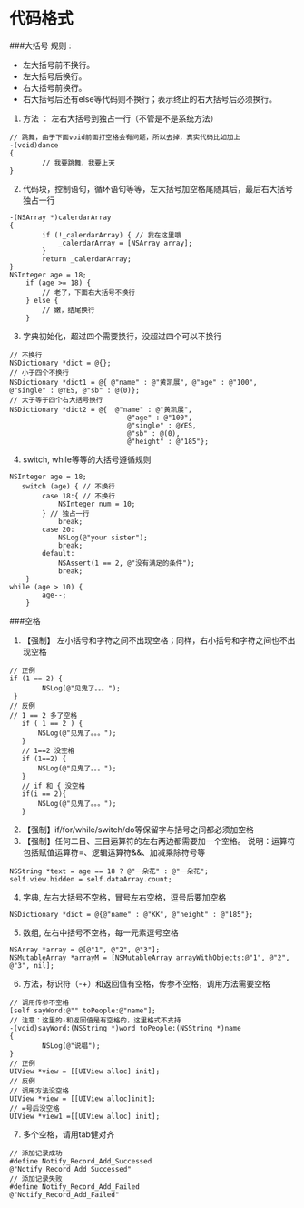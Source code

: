 # 代码格式

###大括号
规则 : 
* 左大括号前不换行。
* 左大括号后换行。 
* 右大括号前换行。 
* 右大括号后还有else等代码则不换行；表示终止的右大括号后必须换行。


1. 方法 ： 左右大括号到独占一行（不管是不是系统方法）
```objc
// 跳舞，由于下面void前面打空格会有问题，所以去掉，真实代码比如加上
-(void)dance
{
        // 我要跳舞，我要上天
}
```
2. 代码块，控制语句，循环语句等等，左大括号加空格尾随其后，最后右大括号独占一行
```objc
-(NSArray *)calerdarArray
{
        if (!_calerdarArray) { // 我在这里哦
            _calerdarArray = [NSArray array];
        }
        return _calerdarArray;
}
NSInteger age = 18;
    if (age >= 18) {
        // 老了，下面右大括号不换行
    } else {
        // 嫩，结尾换行
    }
```
3. 字典初始化，超过四个需要换行，没超过四个可以不换行
```objc
// 不换行
NSDictionary *dict = @{};
// 小于四个不换行
NSDictionary *dict1 = @{ @"name" : @"黄凯展", @"age" : @"100", @"single" : @YES, @"sb" : @(0)};
// 大于等于四个右大括号换行
NSDictionary *dict2 = @{  @"name" : @"黄凯展",
                             @"age" : @"100",
                             @"single" : @YES,
                             @"sb" : @(0),
                             @"height" : @"185"};
```
4. switch, while等等的大括号遵循规则
```objc
NSInteger age = 18;
   switch (age) { // 不换行
        case 18:{ // 不换行
            NSInteger num = 10;
        } // 独占一行
            break;
        case 20:
            NSLog(@"your sister");
            break;
        default:
            NSAssert(1 == 2, @"没有满足的条件");
            break;
    }
while (age > 10) {
        age--;
    }
```

###空格
1. 【强制】 左小括号和字符之间不出现空格；同样，右小括号和字符之间也不出现空格
```objc
// 正例
if (1 == 2) {
        NSLog(@"见鬼了。。。");
 }
// 反例
// 1 == 2 多了空格
   if ( 1 == 2 ) {
       NSLog(@"见鬼了。。。");
   }
   // 1==2 没空格
   if (1==2) {
       NSLog(@"见鬼了。。。");
   }
   // if 和 { 没空格
   if(i == 2){
       NSLog(@"见鬼了。。。");
   }
```
2. 【强制】if/for/while/switch/do等保留字与括号之间都必须加空格
3. 【强制】任何二目、三目运算符的左右两边都需要加一个空格。 说明：运算符包括赋值运算符=、逻辑运算符&&、加减乘除符号等
```objc
NSString *text = age == 18 ? @"一朵花" : @"一朵花";
self.view.hidden = self.dataArray.count;
```
4. 字典, 左右大括号不空格，冒号左右空格，逗号后要加空格
```objc
NSDictionary *dict = @{@"name" : @"KK", @"height" : @"185"};
```
5. 数组, 左右中括号不空格，每一元素逗号空格
```objc
NSArray *array = @[@"1", @"2", @"3"];
NSMutableArray *arrayM = [NSMutableArray arrayWithObjects:@"1", @"2", @"3", nil];
```
6. 方法，标识符（-\+）和返回值有空格，传参不空格，调用方法需要空格
```objc
// 调用传参不空格
[self sayWord:@"" toPeople:@"name"];
// 注意：这里的-和返回值是有空格的，这里格式不支持
-(void)sayWord:(NSString *)word toPeople:(NSString *)name
{
        NSLog(@"说唱");
}
// 正例
UIView *view = [[UIView alloc] init];
// 反例
// 调用方法没空格
UIView *view = [[UIView alloc]init];
// =号后没空格
UIView *view1 =[[UIView alloc] init];
```
7. 多个空格，请用tab健对齐
```objc
// 添加记录成功
#define Notify_Record_Add_Successed                 @"Notify_Record_Add_Successed"
// 添加记录失败
#define Notify_Record_Add_Failed                    @"Notify_Record_Add_Failed"
```
